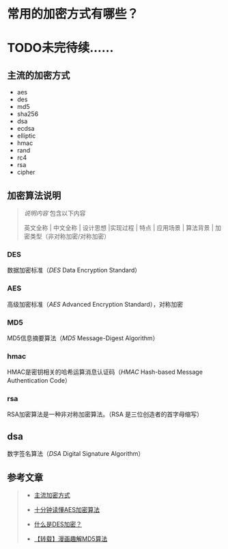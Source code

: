 # 常用的加密方式有哪些？

# TODO未完待续……

## 主流的加密方式

 * aes
 * des
 * md5
 * sha256
 * dsa
 * ecdsa
 * elliptic
 * hmac
 * rand
 * rc4
 * rsa
 * cipher
 
## 加密算法说明

> *说明内容* 包含以下内容
>
> 英文全称 | 中文全称 | 设计思想 |实现过程 | 特点 | 应用场景 | 算法背景 | 加密类型（非对称加密/对称加密）

### DES

数据加密标准（*DES* Data Encryption Standard）


### AES

高级加密标准（*AES* Advanced Encryption Standard），对称加密

### MD5

MD5信息摘要算法（*MD5* Message-Digest Algorithm）

### hmac

HMAC是密钥相关的哈希运算消息认证码（*HMAC* Hash-based Message Authentication Code）

### rsa

RSA加密算法是一种非对称加密算法。（RSA 是三位创造者的首字母缩写）

## dsa

数字签名算法（*DSA* Digital Signature Algorithm）

## 参考文章

> * [主流加密方式](https://www.jianshu.com/p/08d6b8a4c996)
>
> * [十分钟读懂AES加密算法](https://blog.csdn.net/lrwwll/article/details/78069013)
>
> * [什么是DES加密？](https://www.zhihu.com/question/36767829)
>
> * [【转载】漫画趣解MD5算法](https://www.tomorrow.wiki/archives/503)
